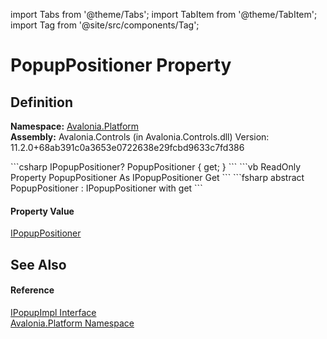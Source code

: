 import Tabs from '@theme/Tabs'; 
import TabItem from '@theme/TabItem'; 
import Tag from '@site/src/components/Tag'; 

# PopupPositioner Property




## Definition
**Namespace:** <a href="N_Avalonia_Platform">Avalonia.Platform</a>  
**Assembly:** Avalonia.Controls (in Avalonia.Controls.dll) Version: 11.2.0+68ab391c0a3653e0722638e29fcbd9633c7fd386

<Tabs groupId="api-code-preview">
<TabItem value="csharp" label="C#">
```csharp
IPopupPositioner? PopupPositioner { get; }
```
</TabItem>
<TabItem value="vb" label="VB">
```vb
ReadOnly Property PopupPositioner As IPopupPositioner
	Get
```
</TabItem>
<TabItem value="fsharp" label="F#">
```fsharp
abstract PopupPositioner : IPopupPositioner with get
```
</TabItem>
</Tabs>



#### Property Value
<a href="T_Avalonia_Controls_Primitives_PopupPositioning_IPopupPositioner">IPopupPositioner</a>

## See Also


#### Reference
<a href="T_Avalonia_Platform_IPopupImpl">IPopupImpl Interface</a>  
<a href="N_Avalonia_Platform">Avalonia.Platform Namespace</a>  
